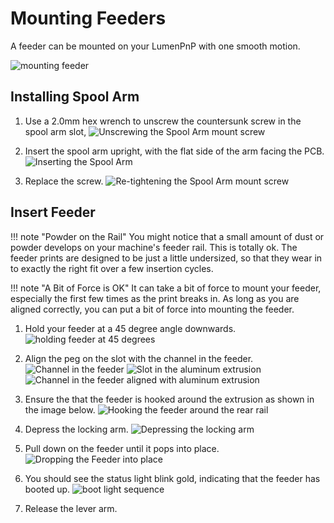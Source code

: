# Mounting Feeders

A feeder can be mounted on your LumenPnP with one smooth motion.

![mounting feeder](img/mounting.gif)

## Installing Spool Arm

1. Use a 2.0mm hex wrench to unscrew the countersunk screw in the spool arm slot,
   ![Unscrewing the Spool Arm mount screw](img/IMG_2146.JPG)

2. Insert the spool arm upright, with the flat side of the arm facing the PCB.
   ![Inserting the Spool Arm](img/IMG_2147.JPG)

3. Replace the screw.
   ![Re-tightening the Spool Arm mount screw](img/IMG_2149.JPG)

## Insert Feeder

!!! note "Powder on the Rail"
      You might notice that a small amount of dust or powder develops on your machine's feeder rail. This is totally ok. The feeder prints are designed to be just a little undersized, so that they wear in to exactly the right fit over a few insertion cycles.
      <!-- ![powder on the rail]() -->
      <!-- TODO: Photo -->

!!! note "A Bit of Force is OK"
      It can take a bit of force to mount your feeder, especially the first few times as the print breaks in. As long as you are aligned correctly, you can put a bit of force into mounting the feeder.

1. Hold your feeder at a 45 degree angle downwards.
   ![holding feeder at 45 degrees](img/IMG_2150.JPG)

2. Align the peg on the slot with the channel in the feeder.
   ![Channel in the feeder](img/alignment-slot.JPG)
   ![Slot in the aluminum extrusion](img/IMG_2175.JPG)
   ![Channel in the feeder aligned with aluminum extrusion](img/IMG_2156.JPG)

3. Ensure the that the feeder is hooked around the extrusion as shown in the image below.
   ![Hooking the feeder around the rear rail](img/IMG_2158.JPG)

4. Depress the locking arm.
   ![Depressing the locking arm](img/IMG_2159.JPG)

5. Pull down on the feeder until it pops into place.
   ![Dropping the Feeder into place](img/IMG_2161.JPG)

6. You should see the status light blink gold, indicating that the feeder has booted up.
   ![boot light sequence](img/boot-lights.gif)

7. Release the lever arm.
